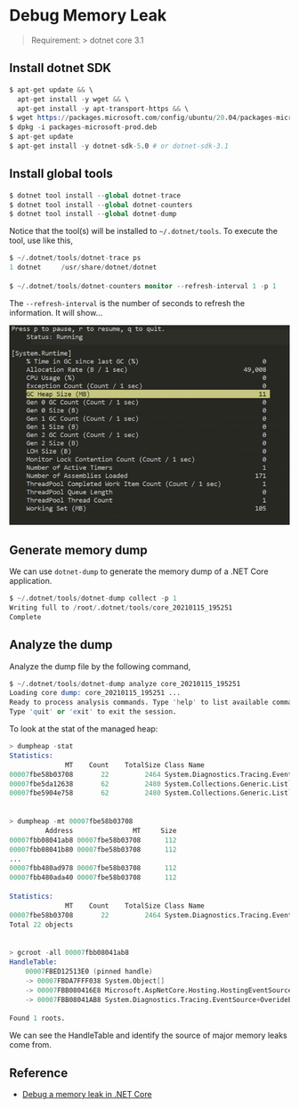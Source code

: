 # Debug Memory Leak

> Requirement: > dotnet core 3.1

## Install dotnet SDK

```s
$ apt-get update && \
  apt-get install -y wget && \
  apt-get install -y apt-transport-https && \
$ wget https://packages.microsoft.com/config/ubuntu/20.04/packages-microsoft-prod.deb -O packages-microsoft-prod.deb
$ dpkg -i packages-microsoft-prod.deb   
$ apt-get update
$ apt-get install -y dotnet-sdk-5.0 # or dotnet-sdk-3.1
```


## Install global tools

```s
$ dotnet tool install --global dotnet-trace
$ dotnet tool install --global dotnet-counters
$ dotnet tool install --global dotnet-dump
```

Notice that the tool(s) will be installed to `~/.dotnet/tools`.
To execute the tool, use like this,

```s
$ ~/.dotnet/tools/dotnet-trace ps
1 dotnet     /usr/share/dotnet/dotnet

$ ~/.dotnet/tools/dotnet-counters monitor --refresh-interval 1 -p 1
```

The `--refresh-interval` is the number of seconds to refresh the information.
It will show...

![](assets\gc_heap_size.jpg)


## Generate memory dump

We can use `dotnet-dump` to generate the memory dump of a .NET Core application.

```s
$ ~/.dotnet/tools/dotnet-dump collect -p 1
Writing full to /root/.dotnet/tools/core_20210115_195251
Complete
```


## Analyze the dump

Analyze the dump file by the following command,

```s
$ ~/.dotnet/tools/dotnet-dump analyze core_20210115_195251
Loading core dump: core_20210115_195251 ...
Ready to process analysis commands. Type 'help' to list available commands or 'help [command]' to get detailed help on a command.
Type 'quit' or 'exit' to exit the session.
```

To look at the stat of the managed heap:

```s
> dumpheap -stat
Statistics:
              MT    Count    TotalSize Class Name
00007fbe58b03708       22         2464 System.Diagnostics.Tracing.EventSource+OverideEventProvider
00007fbe5da12638       62         2480 System.Collections.Generic.List`1+Enumerator[[Microsoft.AspNetCore.Mvc.ApplicationModels.SelectorModel, Microsoft.AspNetCore.Mvc.Core]]
00007fbe5904e758       62         2480 System.Collections.Generic.List`1+Enumerator[[Microsoft.Extensions.Configuration.IConfigurationProvider, Microsoft.Extensions.Configuration.Abstractions]]


> dumpheap -mt 00007fbe58b03708
         Address               MT     Size
00007fbb08041ab8 00007fbe58b03708      112
00007fbb08041b80 00007fbe58b03708      112
...
00007fbb480ad978 00007fbe58b03708      112
00007fbb480ada40 00007fbe58b03708      112

Statistics:
              MT    Count    TotalSize Class Name
00007fbe58b03708       22         2464 System.Diagnostics.Tracing.EventSource+OverideEventProvider
Total 22 objects


> gcroot -all 00007fbb08041ab8 
HandleTable:
    00007FBED12513E0 (pinned handle)
    -> 00007FBDA7FFF038 System.Object[]
    -> 00007FBB080416E8 Microsoft.AspNetCore.Hosting.HostingEventSource
    -> 00007FBB08041AB8 System.Diagnostics.Tracing.EventSource+OverideEventProvider

Found 1 roots.
```

We can see the HandleTable and identify the source of major memory leaks come from.



## Reference

- [Debug a memory leak in .NET Core](https://docs.microsoft.com/en-us/dotnet/core/diagnostics/debug-memory-leak)





